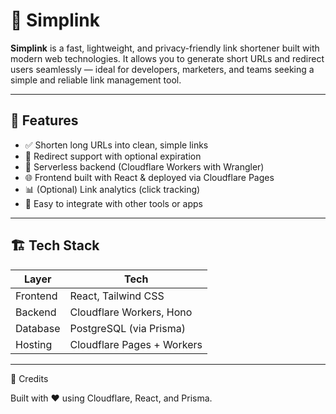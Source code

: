 # 🔗 Simplink

**Simplink** is a fast, lightweight, and privacy-friendly link shortener built with modern web technologies. It allows you to generate short URLs and redirect users seamlessly — ideal for developers, marketers, and teams seeking a simple and reliable link management tool.

---

## 🚀 Features

- ✅ Shorten long URLs into clean, simple links
- 🔄 Redirect support with optional expiration
- 🔐 Serverless backend (Cloudflare Workers with Wrangler)
- 🌐 Frontend built with React & deployed via Cloudflare Pages
- 📊 (Optional) Link analytics (click tracking)
- 🧩 Easy to integrate with other tools or apps

---

## 🏗️ Tech Stack

| Layer     | Tech                     |
|-----------|--------------------------|
| Frontend  | React, Tailwind CSS      |
| Backend   | Cloudflare Workers, Hono |
| Database  | PostgreSQL (via Prisma)  |
| Hosting   | Cloudflare Pages + Workers |

---

🙌 Credits

Built with ❤️ using Cloudflare, React, and Prisma.
